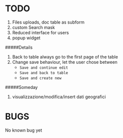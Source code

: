 TODO
====


1. Files uploads, doc table as subform
1. custom Search mask
1. Reduced interface for users
1. popup widget

#####Details
1. Back to table always go to the first page of the table
1. Change save behaviour, let the user chose between 
    - `Save and continue edit`
    - `Save and back to table`
    - `Save and create new`

#####Someday
1. visualizzazione/modifica/insert dati geografici

BUGS
===
No known bug yet
